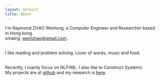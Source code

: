```yaml
---
layout: default
title: About
---
```

I'm Raymond ZHAO Wenlong, a Computer Engineer and Researcher based in Hong kong.   
email/g: wenlzhao@gmail.com .   
<br> 
  
I like reading and problem solving.  Lover of words, music and food.  
<br> 

Recently, I mainly focus on NLP/ML.  I also like to Construct Systems.  
My projects are at [github](https://github.com/muyun) and my research is [here](http://muyun.github.io/research/).  
<br>

